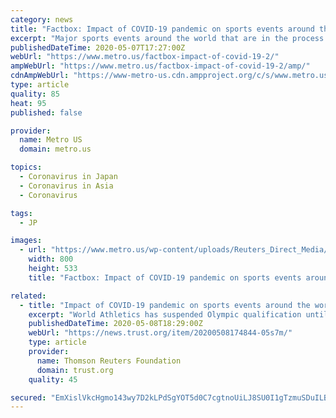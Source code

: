 ```yaml
---
category: news
title: "Factbox: Impact of COVID-19 pandemic on sports events around the world"
excerpt: "Major sports events around the world that are in the process of re-starting or have been rescheduled due to the COVID-19 pandemic: SOCCER * The German Bundesliga season will restart on May 16 without fans in attendance."
publishedDateTime: 2020-05-07T17:27:00Z
webUrl: "https://www.metro.us/factbox-impact-of-covid-19-2/"
ampWebUrl: "https://www.metro.us/factbox-impact-of-covid-19-2/amp/"
cdnAmpWebUrl: "https://www-metro-us.cdn.ampproject.org/c/s/www.metro.us/factbox-impact-of-covid-19-2/amp/"
type: article
quality: 85
heat: 95
published: false

provider:
  name: Metro US
  domain: metro.us

topics:
  - Coronavirus in Japan
  - Coronavirus in Asia
  - Coronavirus

tags:
  - JP

images:
  - url: "https://www.metro.us/wp-content/uploads/Reuters_Direct_Media/USOnlineReportSportsNews/tagreuters.com2020binary_LYNXMPEG461QY-BASEIMAGE.jpg"
    width: 800
    height: 533
    title: "Factbox: Impact of COVID-19 pandemic on sports events around the world"

related:
  - title: "Impact of COVID-19 pandemic on sports events around the world"
    excerpt: "World Athletics has suspended Olympic qualification until December. * The 2021 World Games have been pushed back by a year to avoid clashing with the Olympics. * The World Athletics Championships scheduled for 2021 in Eugene,"
    publishedDateTime: 2020-05-08T18:29:00Z
    webUrl: "https://news.trust.org/item/20200508174844-05s7m/"
    type: article
    provider:
      name: Thomson Reuters Foundation
      domain: trust.org
    quality: 45

secured: "EmXislVkcHgmo143wy7D2kLPdSgYOT5d0C7cgtnoUiLJ8SU0I1gTzmuSDuILBkdl05zETsANAaSWv3HfjOP8+FefFT4XcSRSCGGDl5aAHF4BPdVVrzZqamgtoZVgp4pjRT78pTSJPdlChtnrNs0aWgYvVGuanfRaguW14OJjvJhqExsnxqO3aho5MrX2TNKtwcxWSXU+1zkXeYjJsGMjb5mdrLNEkxyDnQqPA0ucz0Aq+P59trge6gdbGZCOFLbj+84jlb52lsrZP92F5tX+is/zVZSUDehBrANnZCaxOui40v0DTJrL4dCfrQ3MlYW0;VFPTS75shpjHGR7A4+bbfQ=="
---
```


